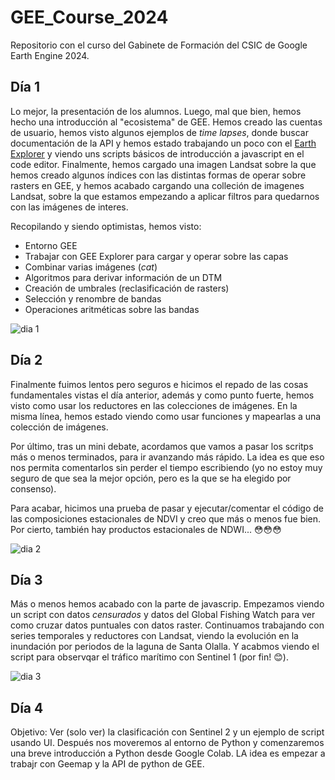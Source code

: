 # GEE_Course_2024

Repositorio con el curso del Gabinete de Formación del CSIC de Google Earth Engine 2024. 

## Día 1

Lo mejor, la presentación de los alumnos. Luego, mal que bien, hemos hecho una introducción al "ecosistema" de GEE. Hemos creado las cuentas de usuario, hemos visto algunos ejemplos de *time lapses*, donde buscar documentación de la API y hemos estado trabajando un poco con el [Earth Explorer](https://explorer.earthengine.google.com/#workspace) y viendo uns scripts básicos de introducción a javascript en el code editor. 
Finalmente, hemos cargado una imagen Landsat sobre la que hemos creado algunos índices con las distintas formas de operar sobre rasters en GEE, y hemos acabado cargando una colleción de imagenes Landsat, sobre la que estamos empezando a aplicar filtros para quedarnos con las imágenes de interes. 

Recopilando y siendo optimistas, hemos visto:

* Entorno GEE
* Trabajar con GEE Explorer para cargar y operar sobre las capas
* Combinar varias imágenes (*cat*)
* Algoritmos para derivar información de un DTM
* Creación de umbrales (reclasificación de rasters) 
* Selección y renombre de bandas
* Operaciones aritméticas sobre las bandas


![dia 1](https://i.imgur.com/22sQYon.jpeg)

## Día 2

Finalmente fuimos lentos pero seguros e hicimos el repado de las cosas fundamentales vistas el día anterior, además y como punto fuerte, 
hemos visto como usar los reductores en las colecciones de imágenes. En la misma línea, hemos estado viendo como usar funciones y mapearlas a una colección de imágenes. 

Por último, tras un mini debate, acordamos que vamos a pasar los scritps más o menos terminados, para ir avanzando más rápido. La idea es que eso nos permita comentarlos sin perder 
el tiempo escribiendo (yo no estoy muy seguro de que sea la mejor opción, pero es la que se ha elegido por consenso). 

Para acabar, hicimos una prueba de pasar y ejecutar/comentar el código de las composiciones estacionales de NDVI y creo que más o menos fue bien. 
Por cierto, también hay productos estacionales de NDWI... 😳😳😳


![dia 2](https://i.imgur.com/h9CpJAo.jpeg)

## Día 3

Más o menos hemos acabado con la parte de javascrip. Empezamos viendo un script con datos *censurados* y datos del Global Fishing Watch
para ver como cruzar datos puntuales con datos raster. Continuamos trabajando con series temporales y reductores con Landsat, viendo la evolución en la inundación por periodos de la laguna de Santa Olalla. Y acabmos viendo el script para observqar el tráfico marítimo con Sentinel 1 (por fin! 😊).


![dia 3](https://i.imgur.com/yNT5KMI.jpeg)


## Día 4

Objetivo: Ver (solo ver) la clasificación con Sentinel 2 y un ejemplo de script usando UI. Después nos moveremos al entorno de Python y comenzaremos una breve introducción a Python desde Google Colab. LA idea es empezar a trabajr con Geemap y la API de python de GEE.

